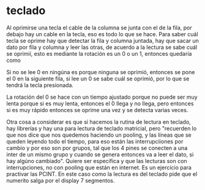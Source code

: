 # teclado

Al oprimirse una tecla el cable de la columna se junta con el de la fila, por debajo hay un cable en la tecla, eso es todo lo que se hace.
Para saber cuál tecla se oprime hay que detectar la fila y columna juntada, hay que sacar un dato por fila y columna y leer las otras, de acuerdo a la lectura se sabe cuál se oprimií, esto es mediante la rotación es un 0 o un 1, entonces quedaría como

Si no se lee 0 en ningúna es porque ninguna se oprimió, entonces se pone el 0 en la siguiente fila, si lee un 0 se sabe cuál se oprimió, por lo que se tendrá la tecla presionada.

La rotación del 0 se hace con un tiempo ajustado porque no puede ser muy lenta porque si es muy lenta, entonces el 0 llega y no llega, pero entonces si es muy rápido entonces se oprime una vez y se detecta varias veces.

Otra cosa a considerar es que si hacemos la rutina de lectura en teclado, hay librerías y hay una para lectura de teclado matricial, pero "recuerden lo que nos dice que nos quedemos haciendo un pooling, y las líneas que se queden leyendo todo el tiempo, para eso están las interrupciiones por cambio y por eso son por grupos, tal que los 4 pines se conecten a una inter de un mismo grupo y cuando se genera entonces va a leer el dato, si hay algúno cambiado". Quiere ser específica y que las lecturas son con interrupciones, no con pooling que están en internet. Es un ejercicio para practivar las PCINT. En este caso como la lectura es del teclado pide que el numerito salga por el display 7 segmentos.
